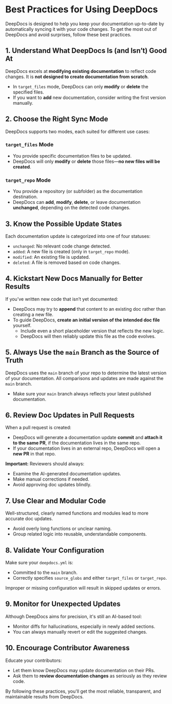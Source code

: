 # Best Practices for Using DeepDocs

DeepDocs is designed to help you keep your documentation up-to-date by automatically syncing it with your code changes. To get the most out of DeepDocs and avoid surprises, follow these best practices.


## 1. Understand What DeepDocs Is (and Isn’t) Good At

DeepDocs excels at **modifying existing documentation** to reflect code changes. It is **not designed to create documentation from scratch**.

- In `target_files` mode, DeepDocs can only **modify** or **delete** the specified files.
- If you want to **add** new documentation, consider writing the first version manually.
  

## 2. Choose the Right Sync Mode

DeepDocs supports two modes, each suited for different use cases:

### `target_files` Mode
- You provide specific documentation files to be updated.
- DeepDocs will only **modify** or **delete** those files—**no new files will be created**.

### `target_repo` Mode
- You provide a repository (or subfolder) as the documentation destination.
- DeepDocs can **add**, **modify**, **delete**, or leave documentation **unchanged**, depending on the detected code changes.
  

## 3. Know the Possible Update States

Each documentation update is categorized into one of four statuses:
- `unchanged`: No relevant code change detected.
- `added`: A new file is created (only in `target_repo` mode).
- `modified`: An existing file is updated.
- `deleted`: A file is removed based on code changes.
  


## 4. Kickstart New Docs Manually for Better Results

If you’ve written new code that isn’t yet documented:
- DeepDocs may try to **append** that content to an existing doc rather than creating a new file.
- To guide DeepDocs, **create an initial version of the intended doc file** yourself.
  - Include even a short placeholder version that reflects the new logic.
  - DeepDocs will then reliably update this file as the code evolves.
    


## 5. Always Use the `main` Branch as the Source of Truth

DeepDocs uses the `main` branch of your repo to determine the latest version of your documentation. All comparisons and updates are made against the `main` branch.

- Make sure your `main` branch always reflects your latest published documentation.
  


## 6. Review Doc Updates in Pull Requests

When a pull request is created:
- DeepDocs will generate a documentation update **commit** and **attach it to the same PR**, if the documentation lives in the same repo.
- If your documentation lives in an external repo, DeepDocs will open a **new PR** in that repo.

**Important:** Reviewers should always:
- Examine the AI-generated documentation updates.
- Make manual corrections if needed.
- Avoid approving doc updates blindly.
  


## 7. Use Clear and Modular Code

Well-structured, clearly named functions and modules lead to more accurate doc updates.

- Avoid overly long functions or unclear naming.
- Group related logic into reusable, understandable components.
  


## 8. Validate Your Configuration

Make sure your `deepdocs.yml` is:
- Committed to the `main` branch.
- Correctly specifies `source_globs` and either `target_files` or `target_repo`.

Improper or missing configuration will result in skipped updates or errors.



## 9. Monitor for Unexpected Updates

Although DeepDocs aims for precision, it's still an AI-based tool:
- Monitor diffs for hallucinations, especially in newly added sections.
- You can always manually revert or edit the suggested changes.
  


## 10. Encourage Contributor Awareness

Educate your contributors:
- Let them know DeepDocs may update documentation on their PRs.
- Ask them to **review documentation changes** as seriously as they review code.



By following these practices, you'll get the most reliable, transparent, and maintainable results from DeepDocs.

